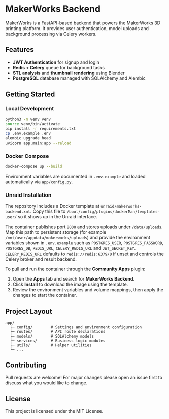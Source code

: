 # MakerWorks Backend

MakerWorks is a FastAPI-based backend that powers the MakerWorks 3D printing platform. It provides user authentication, model uploads and background processing via Celery workers.

## Features
- **JWT Authentication** for signup and login
- **Redis + Celery** queue for background tasks
- **STL analysis** and **thumbnail rendering** using Blender
- **PostgreSQL** database managed with SQLAlchemy and Alembic

## Getting Started

### Local Development
```bash
python3 -m venv venv
source venv/bin/activate
pip install -r requirements.txt
cp .env.example .env
alembic upgrade head
uvicorn app.main:app --reload
```

### Docker Compose
```bash
docker-compose up --build
```

Environment variables are documented in `.env.example` and loaded automatically via `app/config.py`.

### Unraid Installation

The repository includes a Docker template at `unraid/makerworks-backend.xml`.
Copy this file to `/boot/config/plugins/dockerMan/templates-user/` so it shows
up in the Unraid interface.

The container publishes port `8000` and stores uploads under
`/data/uploads`. Map this path to persistent storage (for example
`/mnt/user/appdata/makerworks/uploads`) and provide the environment variables
shown in `.env.example` such as `POSTGRES_USER`, `POSTGRES_PASSWORD`,
`POSTGRES_DB`, `REDIS_URL`, `CELERY_REDIS_URL` and `JWT_SECRET_KEY`.
`CELERY_REDIS_URL` defaults to `redis://redis:6379/0` if unset and controls the
Celery broker and result backend.

To pull and run the container through the **Community Apps** plugin:

1. Open the **Apps** tab and search for **MakerWorks Backend**.
2. Click **Install** to download the image using the template.
3. Review the environment variables and volume mappings, then apply the
   changes to start the container.

## Project Layout
```
app/
  ├─ config/        # Settings and environment configuration
  ├─ routes/        # API route declarations
  ├─ models/        # SQLAlchemy models
  ├─ services/      # Business logic modules
  ├─ utils/         # Helper utilities
  └─ ...
```

## Contributing
Pull requests are welcome! For major changes please open an issue first to discuss what you would like to change.

## License
This project is licensed under the MIT License.
